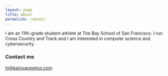 ```yaml
---
layout: page
title: About
permalink: /about/
---
```


I am an 11th-grade student-athlete at The Bay School of San Francisco. I run Cross Country and Track and I am interested in computer science and cybersecurity.

### Contact me

[hi@kainoanewton.com](mailto:hi@kainoanewton.com)
